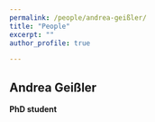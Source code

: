 ```yaml
---
permalink: /people/andrea-geißler/
title: "People"
excerpt: ""
author_profile: true

---
```



## Andrea Geißler
**PhD student**